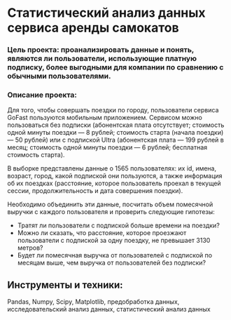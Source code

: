 
# Статистический анализ данных сервиса аренды самокатов
### Цель проекта: проанализировать данные и понять, являются ли пользователи, использующие платную подписку, более выгодными для компании по сравнению с обычными пользователями.

### Описание проекта:
Для того, чтобы совершать поездки по городу, пользователи сервиса GoFast пользуются мобильным приложением. Сервисом можно пользоваться без подписки (абонентская плата отсутствует; стоимость одной минуты поездки — 8 рублей; стоимость старта (начала поездки) — 50 рублей) или с подпиской Ultra (абонентская плата — 199 рублей в месяц; стоимость одной минуты поездки — 6 рублей; бесплатная стоимость старта).

В выборке представлены данные о 1565 пользователях: их id, имена, возраст, город, какой подпиской они пользуются, а также информация об их поездках (расстояние, которое пользователь проехал в текущей сессии, продолжительность и дата совершения поездки).

Необходимо объединить эти данные, посчитать объем помесячной выручки с каждого пользователя и проверить следующие гипотезы:

   - Тратят ли пользователи с подпиской больше времени на поездки?
   - Можно ли сказать, что расстояние, которое проезжают пользователи с подпиской за одну поездку, не превышает 3130 метров?
   - Будет ли помесячная выручка от пользователей с подпиской по месяцам выше, чем выручка от пользователей без подписки?

## Инструменты и техники:
Pandas, Numpy, Scipy, Matplotlib, предобработка данных, исследовательский анализ данных, статистический анализ данных
